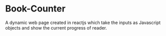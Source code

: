 # Book-Counter
A dynamic web page created in reactjs which take the inputs as Javascript objects and show the current progress of reader.
